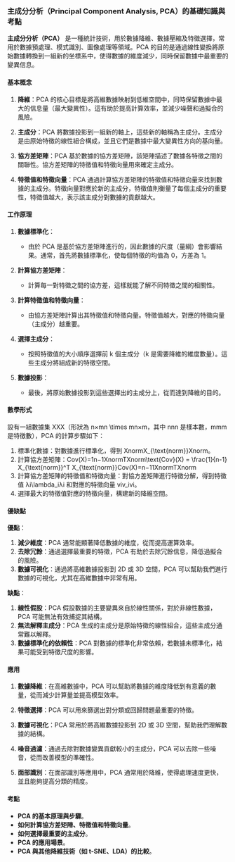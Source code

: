 ### 主成分分析（Principal Component Analysis, PCA）的基礎知識與考點

**主成分分析（PCA）** 是一種統計技術，用於數據降維、數據壓縮及特徵選擇，常用於數據預處理、模式識別、圖像處理等領域。PCA 的目的是通過線性變換將原始數據轉換到一組新的坐標系中，使得數據的維度減少，同時保留數據中最重要的變異信息。

#### 基本概念

1. **降維**：PCA 的核心目標是將高維數據映射到低維空間中，同時保留數據中最大的信息量（最大變異性）。這有助於提高計算效率，並減少噪聲和過擬合的風險。
    
2. **主成分**：PCA 將數據投影到一組新的軸上，這些新的軸稱為主成分。主成分是由原始特徵的線性組合構成，並且它們是數據中最大變異性方向的基向量。
    
3. **協方差矩陣**：PCA 基於數據的協方差矩陣，該矩陣描述了數據各特徵之間的關聯性。協方差矩陣的特徵值和特徵向量用來確定主成分。
    
4. **特徵值和特徵向量**：PCA 通過計算協方差矩陣的特徵值和特徵向量來找到數據的主成分。特徵向量對應於新的主成分，特徵值則衡量了每個主成分的重要性，特徵值越大，表示該主成分對數據的貢獻越大。
    

#### 工作原理

1. **數據標準化**：
    
    - 由於 PCA 是基於協方差矩陣進行的，因此數據的尺度（量綱）會影響結果。通常，首先將數據標準化，使每個特徵的均值為 0，方差為 1。
2. **計算協方差矩陣**：
    
    - 計算每一對特徵之間的協方差，這樣就能了解不同特徵之間的相關性。
3. **計算特徵值和特徵向量**：
    
    - 由協方差矩陣計算出其特徵值和特徵向量。特徵值越大，對應的特徵向量（主成分）越重要。
4. **選擇主成分**：
    
    - 按照特徵值的大小順序選擇前 k 個主成分（k 是需要降維的維度數量）。這些主成分將組成新的特徵空間。
5. **數據投影**：
    
    - 最後，將原始數據投影到這些選擇出的主成分上，從而達到降維的目的。

#### 數學形式

設有一組數據集 XXX（形狀為 n×mn \times mn×m，其中 nnn 是樣本數，mmm 是特徵數），PCA 的計算步驟如下：

1. 標準化數據：對數據進行標準化，得到 XnormX_{\text{norm}}Xnorm​。
2. 計算協方差矩陣：Cov(X)=1n−1XnormTXnorm\text{Cov}(X) = \frac{1}{n-1} X_{\text{norm}}^T X_{\text{norm}}Cov(X)=n−11​XnormT​Xnorm​
3. 計算協方差矩陣的特徵值和特徵向量：對協方差矩陣進行特徵分解，得到特徵值 λi\lambda_iλi​ 和對應的特徵向量 viv_ivi​。
4. 選擇最大的特徵值對應的特徵向量，構建新的降維空間。

#### 優缺點

**優點**：

1. **減少維度**：PCA 通常能顯著降低數據的維度，從而提高運算效率。
2. **去除冗餘**：通過選擇最重要的特徵，PCA 有助於去除冗餘信息，降低過擬合的風險。
3. **數據可視化**：通過將高維數據投影到 2D 或 3D 空間，PCA 可以幫助我們進行數據的可視化，尤其在高維數據中非常有用。

**缺點**：

1. **線性假設**：PCA 假設數據的主要變異來自於線性關係，對於非線性數據，PCA 可能無法有效捕捉其結構。
2. **無法解釋主成分**：PCA 生成的主成分是原始特徵的線性組合，這些主成分通常難以解釋。
3. **數據標準化的依賴性**：PCA 對數據的標準化非常依賴，若數據未標準化，結果可能受到特徵尺度的影響。

#### 應用

1. **數據降維**：在高維數據中，PCA 可以幫助將數據的維度降低到有意義的數量，從而減少計算量並提高模型效率。
    
2. **特徵選擇**：PCA 可以用來篩選出對分類或回歸問題最重要的特徵。
    
3. **數據可視化**：PCA 常用於將高維數據投影到 2D 或 3D 空間，幫助我們理解數據的結構。
    
4. **噪音過濾**：通過去除對數據變異貢獻較小的主成分，PCA 可以去除一些噪音，從而改善模型的準確性。
    
5. **面部識別**：在面部識別等應用中，PCA 通常用於降維，使得處理速度更快，並且能夠提高分類的精度。
    

#### 考點

- **PCA 的基本原理與步驟**。
- **如何計算協方差矩陣、特徵值和特徵向量**。
- **如何選擇最重要的主成分**。
- **PCA 的應用場景**。
- **PCA 與其他降維技術（如 t-SNE、LDA）的比較**。